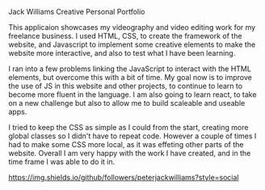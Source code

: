 Jack Williams Creative Personal Portfolio

This applicaion showcases my videography and video editing work for my freelance business. I used HTML, CSS, to create the framework of the website, and Javascript to implement some creative elements to make the website more interactive, and also to test what I have been learning.

I ran into a few problems linking the JavaScript to interact with the HTML elements, but overcome this with a bit of time. My goal now is to improve the use of JS in this website and other projects, to continue to learn to become more fluent in the language. I am also going to learn react, to take on a new challenge but also to allow me to build scaleable and useable apps.

I tried to keep the CSS as simple as I could from the start, creating more global classes so I didn't have to repeat code. However a couple of times I had to make some CSS more local, as it was effeting other parts of the website. Overall I am very happy with the work I have created, and in the time frame I was able to do it in.

https://img.shields.io/github/followers/peterjackwilliams?style=social
